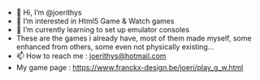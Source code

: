 - 👋 Hi, I’m @joerithys
- 👀 I’m interested in Html5 Game & Watch games
- 🌱 I’m currently learning to set up emulator consoles
- These are the games i already have, most of them made myself, 
  some enhanced from others, some even not physically existing...
- 📫 How to reach me : joerithys@hotmail.com
- My game page : https://www.franckx-design.be/joeri/play_g_w.html

<!---
joerithys/joerithys is a ✨ special ✨ repository because its `README.md` (this file) appears on your GitHub profile.
You can click the Preview link to take a look at your changes.
--->

